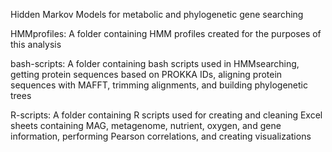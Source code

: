 Hidden Markov Models for metabolic and phylogenetic gene searching

HMMprofiles: A folder containing HMM profiles created for the purposes of this analysis

bash-scripts: A folder containing bash scripts used in HMMsearching, getting protein sequences based on PROKKA IDs, aligning protein sequences with MAFFT, trimming alignments, and building phylogenetic trees

R-scripts: A folder containing R scripts used for creating and cleaning Excel sheets containing MAG, metagenome, nutrient, oxygen, and gene information, performing Pearson correlations, and creating visualizations
